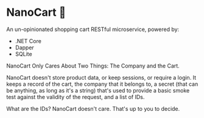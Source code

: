 # NanoCart 🛒
An un-opinionated shopping cart RESTful microservice, powered by:
  - .NET Core
  - Dapper
  - SQLite

NanoCart Only Cares About Two Things: The Company and the Cart.

NanoCart doesn't store product data, or keep sessions, or require a login. It keeps a record of the cart, the company that it belongs to, a secret (that can be anything, as long as it's a string) 
that's used to provide a basic smoke test against the validity of the request, and a list of IDs. 

What are the IDs? NanoCart doesn't care. That's up to you to decide.


